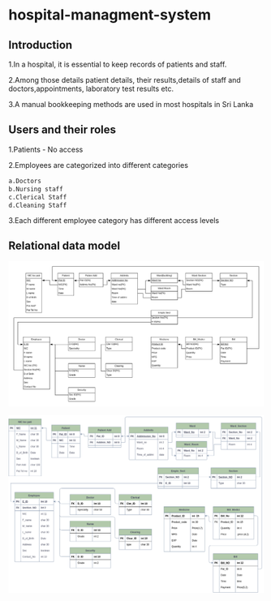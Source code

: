 # hospital-managment-system

## Introduction

1.In a hospital, it is essential to keep records of patients and staff.


2.Among those details patient details, their results,details of staff and doctors,appointments, laboratory test results etc. 


3.A manual bookkeeping methods are used in most hospitals in Sri Lanka

## Users and their roles

1.Patients - No access

2.Employees are categorized into different categories
                  
    a.Doctors
    b.Nursing staff
    c.Clerical Staff
    d.Cleaning Staff
    
3.Each different employee category has different access levels

## Relational data model

![Alt text](https://github.com/praveendhananjaya/hospital-managment-system/blob/main/doc/database.png?raw=true)

![Alt text](https://github.com/praveendhananjaya/hospital-managment-system/blob/main/doc/database2.png?raw=true)



